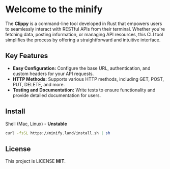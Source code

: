 # Welcome to the minify

The **Clippy** is a command-line tool developed in Rust that empowers users to seamlessly interact with RESTful APIs from their terminal. Whether you're fetching data, posting information, or managing API resources, this CLI tool simplifies the process by offering a straightforward and intuitive interface.


## Key Features

- **Easy Configuration:** Configure the base URL, authentication, and custom headers for your API requests.
- **HTTP Methods:** Supports various HTTP methods, including GET, POST, PUT, DELETE, and more.
- **Testing and Documentation:** Write tests to ensure functionality and provide detailed documentation for users.

## Install
Shell (Mac, Linux) - **Unstable**

```sh
curl -fsSL https://minify.land/install.sh | sh
```

## License

This project is LICENSE **MIT**.

